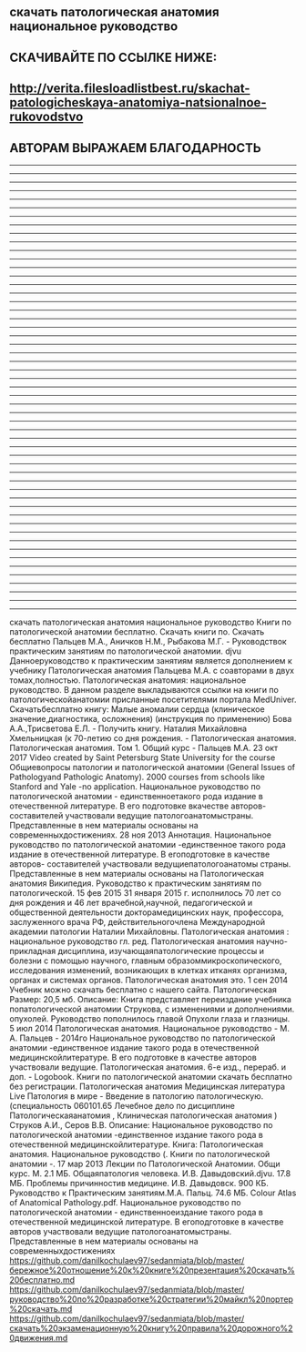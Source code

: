 скачать патологическая анатомия национальное руководство
--------------------------------------------------
СКАЧИВАЙТЕ ПО ССЫЛКЕ НИЖЕ:
--------------------------------------------------
http://verita.filesloadlistbest.ru/skachat-patologicheskaya-anatomiya-natsionalnoe-rukovodstvo
--------------------------------------------------
АВТОРАМ ВЫРАЖАЕМ БЛАГОДАРНОСТЬ
--------------------------------------------------
--------------------------------------------------
--------------------------------------------------
--------------------------------------------------
--------------------------------------------------
--------------------------------------------------
--------------------------------------------------
--------------------------------------------------
--------------------------------------------------
--------------------------------------------------
--------------------------------------------------
--------------------------------------------------
--------------------------------------------------
--------------------------------------------------
--------------------------------------------------
--------------------------------------------------
--------------------------------------------------
--------------------------------------------------
--------------------------------------------------
--------------------------------------------------
--------------------------------------------------
--------------------------------------------------
--------------------------------------------------
--------------------------------------------------
--------------------------------------------------
--------------------------------------------------
--------------------------------------------------
--------------------------------------------------
--------------------------------------------------
--------------------------------------------------
--------------------------------------------------
--------------------------------------------------
--------------------------------------------------
--------------------------------------------------
--------------------------------------------------
--------------------------------------------------
--------------------------------------------------
--------------------------------------------------
--------------------------------------------------
--------------------------------------------------
--------------------------------------------------
--------------------------------------------------
--------------------------------------------------
--------------------------------------------------
--------------------------------------------------
--------------------------------------------------
--------------------------------------------------
--------------------------------------------------
--------------------------------------------------
--------------------------------------------------
--------------------------------------------------
--------------------------------------------------
--------------------------------------------------
--------------------------------------------------
скачать патологическая анатомия национальное руководство Книги по патологической анатомии бесплатно. Скачать книги по. Скачать бесплатно Пальцев М.А., Аничков Н.М., Рыбакова М.Г. - Руководствок практическим занятиям по патологической анатомии. djvu  Данноеруководство к практическим занятиям является дополнением к учебнику Патологическая анатомия Пальцева М.А. с соавторами в двух томах,полностью. Патологическая анатомия: национальное руководство. В данном разделе выкладываются ссылки на книги по патологическойанатомии присланные посетителями портала MedUniver.  Скачатьбесплатно книгу: Малые аномалии сердца (клиническое значение,диагностика, осложнения) (инструкция по применению) Бова А.А.,Трисветова Е.Л. - Получить книгу. Наталия Михайловна Хмельницкая (к 70-летию со дня рождения. - Патологическая анатомия. Патологическая анатомия. Том 1. Общий курс - Пальцев М.А. 23 окт 2017  Video created by Saint Petersburg State University for the course Общиевопросы патологии и патологической анатомии (General Issues of Pathologyand Pathologic Anatomy). 2000 courses from schools like Stanford and Yale -no application. Национальное руководство по патологической анатомии - единственноетакого рода издание в отечественной литературе. В его подготовке вкачестве авторов- составителей участвовали ведущие патологоанатомыстраны. Представленные в нем материалы основаны на современныхдостижениях. 28 ноя 2013  Аннотация. Национальное руководство по патологической анатомии -единственное такого рода издание в отечественной литературе. В егоподготовке в качестве авторов- составителей участвовали ведущиепатологоанатомы страны. Представленные в нем материалы основаны на
Патологическая анатомия  Википедия. Руководство к практическим занятиям по патологической. 15 фев 2015  31 января 2015 г. исполнилось 70 лет со дня рождения и 46 лет врачебной,научной, педагогической и общественной деятельности докторамедицинских наук, профессора, заслуженного врача РФ, действительногочлена Международной академии патологии Наталии Михайловны. Патологическая анатомия : национальное руководство  гл. ред. Патологическая анатомия  научно-прикладная дисциплина, изучающаяпатологические процессы и болезни с помощью научного, главным образоммикроскопического, исследования изменений, возникающих в клетках итканях организма, органах и системах органов. Патологическая анатомия это. 1 сен 2014  Учебник можно скачать бесплатно с нашего сайта. Патологическая Размер: 20,5 мб. Описание: Книга представляет переиздание учебника попатологической анатомии Струкова, с изменениями и дополнениями. опухолей. Руководство пополнилось главой Опухоли глаза и глазницы. 5 июл 2014  Патологическая анатомия. Национальное руководство - М. А. Пальцев - 2014го  Национальное руководство по патологической анатомии -единственное издание такого рода в отечественной медицинскойлитературе. В его подготовке в качестве авторов участвовали ведущие. Патологическая анатомия. 6-е изд., перераб. и доп. - Logobook. Книги по патологической анатомии скачать бесплатно без регистрации. Патологическая анатомия  Медицинская литература Live
Патология в мире - Введение в патологию  патологическую. (специальность 060101.65 Лечебное дело по дисциплине Патологическаяанатомия , Клиническая патологическая анатомия ) Струков А.И., Серов В.В. Описание: Национальное руководство по патологической анатомии -единственное издание такого рода в отечественной медицинскойлитературе. Книга: Патологическая анатомия. Национальное руководство (. Книги по патологической анатомии -. 17 мар 2013  Лекции по Патологической Анатомии. Общи курс. М. 2.1 МБ. Общаяпатология человека. И.В. Давыдовский.djvu. 17.8 МБ. Проблемы причинностив медицине. И.В. Давыдовск. 900 КБ. Руководство к Практическим занятиям.М.А. Пальц. 74.6 МБ. Colour Atlas of Anatomical Pathology.pdf. Национальное руководство по патологической анатомии - единственноеиздание такого рода в отечественной медицинской литературе. В егоподготовке в качестве авторов участвовали ведущие патологоанатомыстраны. Представленные в нем материалы основаны на современныхдостижениях
https://github.com/danilkochulaev97/sedanmiata/blob/master/бережное%20отношение%20к%20книге%20презентация%20скачать%20бесплатно.md
https://github.com/danilkochulaev97/sedanmiata/blob/master/руководство%20по%20разработке%20стратегии%20майкл%20портер%20скачать.md
https://github.com/danilkochulaev97/sedanmiata/blob/master/скачать%20экзаменационную%20книгу%20правила%20дорожного%20движения.md